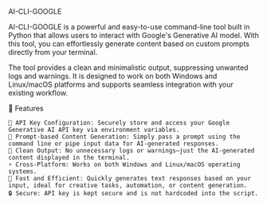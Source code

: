 AI-CLI-GOOGLE

AI-CLI-GOOGLE is a powerful and easy-to-use command-line tool built in Python that allows users to interact with Google's Generative AI model. With this tool, you can effortlessly generate content based on custom prompts directly from your terminal.

The tool provides a clean and minimalistic output, suppressing unwanted logs and warnings. It is designed to work on both Windows and Linux/macOS platforms and supports seamless integration with your existing workflow.


🚀 Features

    🔑 API Key Configuration: Securely store and access your Google Generative AI API key via environment variables.
    📝 Prompt-based Content Generation: Simply pass a prompt using the command line or pipe input data for AI-generated responses.
    🧹 Clean Output: No unnecessary logs or warnings—just the AI-generated content displayed in the terminal.
    ⚡ Cross-Platform: Works on both Windows and Linux/macOS operating systems.
    💨 Fast and Efficient: Quickly generates text responses based on your input, ideal for creative tasks, automation, or content generation.
    🔒 Secure: API key is kept secure and is not hardcoded into the script.




    
